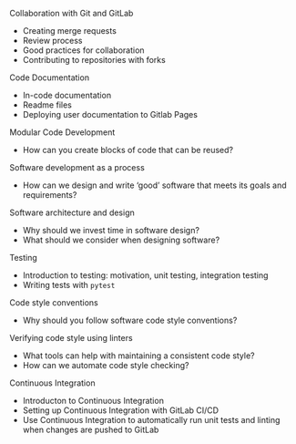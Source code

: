 Collaboration with Git and GitLab
* Creating merge requests
* Review process
* Good practices for collaboration
* Contributing to repositories with forks

Code Documentation
* In-code documentation
* Readme files
* Deploying user documentation to Gitlab Pages

Modular Code Development
* How can you create blocks of code that can be reused?

Software development as a process
* How can we design and write ‘good’ software that meets its goals and requirements?

Software architecture and design
* Why should we invest time in software design?
* What should we consider when designing software?

Testing
* Introduction to testing: motivation, unit testing, integration testing
* Writing tests with `pytest`

Code style conventions
* Why should you follow software code style conventions?

Verifying code style using linters
* What tools can help with maintaining a consistent code style?
* How can we automate code style checking?

Continuous Integration
* Introducton to Continuous Integration
* Setting up Continuous Integration with GitLab CI/CD
* Use Continuous Integration to automatically run unit tests and linting when changes are pushed to GitLab


